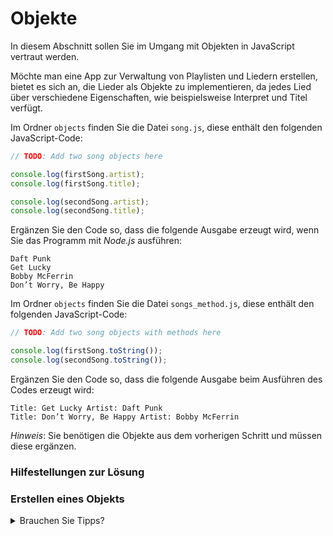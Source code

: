 # Objekte

In diesem Abschnitt sollen Sie im Umgang mit Objekten in JavaScript vertraut werden.

Möchte man eine App zur Verwaltung von Playlisten und Liedern erstellen, bietet es sich an, die Lieder als Objekte zu implementieren, da jedes Lied über verschiedene Eigenschaften, wie beispielsweise Interpret und Titel verfügt.

Im Ordner `objects` finden Sie die Datei `song.js`, diese enthält den folgenden JavaScript-Code:

```js
// TODO: Add two song objects here

console.log(firstSong.artist);
console.log(firstSong.title);

console.log(secondSong.artist);
console.log(secondSong.title);
```

Ergänzen Sie den Code so, dass die folgende Ausgabe erzeugt wird, wenn Sie das Programm mit *Node.js* ausführen:

```shell
Daft Punk
Get Lucky
Bobby McFerrin
Don’t Worry, Be Happy
```

Im Ordner `objects` finden Sie die Datei `songs_method.js`, diese enthält den folgenden JavaScript-Code:

```js
// TODO: Add two song objects with methods here

console.log(firstSong.toString());
console.log(secondSong.toString());
```

Ergänzen Sie den Code so, dass die folgende Ausgabe beim Ausführen des Codes erzeugt wird:

```shell
Title: Get Lucky Artist: Daft Punk
Title: Don’t Worry, Be Happy Artist: Bobby McFerrin
```

*Hinweis*: Sie benötigen die Objekte aus dem vorherigen Schritt und müssen diese ergänzen.

### Hilfestellungen zur Lösung

### Erstellen eines Objekts

<details>
<summary>Brauchen Sie Tipps?</summary>
Objekte werden in JavaScript mittels eines Objektliteral realisiert.

Ein Objektliteral wird in JavaScript mittels `{}` gekennzeichnet. Nachfolgender Code erstellt ein leeres Objekt.

```js
let empty = {};
```

Ein Objektliteral fast unterschiedliche Daten zusammen. Diese werden innerhalb des Objekts als *Key-Value-Pairs* gespeichert. Diese *Key-Value-Pairs* stellen die Attribute und Funktionen eines Objekts dar.

```js
let person = {
  firstName: "Max",
  lastName: "Mustermann",
  printName() {
    console.log(this.firstName + " " + this.lastName);
  }
};
```

Auf die Attribute und Methoden wird innerhalb eines Objekts mittels des Keyword `this` referenziert. `this` zeigt dabei immer auf unser Objekt.

Greif man von außerhalb des Objekts auf Attribute oder Funktionen zu geschieht dies wie folgt.

```js
let person = {
  firstName: "Max",
  lastName: "Mustermann",
  printName() {
    console.log(this.firstName + " " + this.lastName);
  }
};

console.log(person.firstName); // Zugriff auf das Attribute firstName des Objekts person
person.printName(); // Aufruf der Funktion  printName des Objekts person
```

</details>
